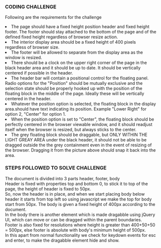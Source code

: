 <h3>CODING CHALLENGE</h3>
<p>
 Following are the requirements for the challenge
<li>
The page should have a fixed height position header and fixed height footer. The footer should stay attached to the bottom of the page and of the defined fixed height regardless of browser resize action. </li>
<li>The interior display area should be a fixed height of 400 pixels regardless of browser size.</li>
<li>The footer will be allowed to separate from the display area as the window is resized.</li>
<li>There should be a clock on the upper right corner of the page in the black header area and it should be up to date. It should be vertically centered if possible in the header.</li>
<li>The header bar will contain a positional control for the floating panel. Radio options for the "Position" should be mutually exclusive and the selection state should be properly hooked up with the position of the floating block in the middle of the page. Ideally these will be vertically centered in the header.</li>
<li> Whatever the position option is selected, the floating block in the display area.should have text indicating its position. Example "Lower Right" for option 2, "Center" for option 1.</li>
<li> When the position option is set to "Center", the floating block should be perfectly centered in the browser viewable window, and it should readjust itself when the browser is resized, but always sticks to the center.</li>
<li> The grey floating block should be draggable, but ONLY WITHIN THE LIGHT GREAY AREA under the black header, it should not be able to be dragged outside the the grey containment even in the event of resizing of the browser. Dragging it from the picture above should snap it back into the area.</li>

</li>
</p>

<h3> STEPS FOLLOWED TO SOLVE CHALLENGE </h3>
<p>
The document is divided into 3 parts header, footer, body<br>
Header is fixed with properties top and bottom 0, to stick it to top of the page, the height of header is fixed to 50px.<br>
So, now the header is in place, and when we start placing body below header it starts from top left so using javascript we make the top for body start from 50px. The body is given a fixed height of 400px according to the document.<br> In the body there is another element which is made dragabble using jQuery UI, which can move or can be dragged within the parent boundaries.<br>
Footer is also fixed for resolutions where height is greater than 400+50+50 = 500px, else footer is absolute with body's minimum height of 500px.<br/>
In this apart from normal functionality we check for keydown events for esc and enter, to make the dragabble element hide and show.
</p>
